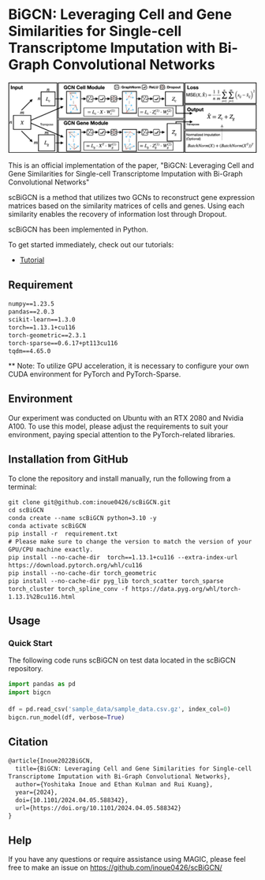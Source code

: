 # BiGCN: Leveraging Cell and Gene Similarities for Single-cell Transcriptome Imputation with Bi-Graph Convolutional Networks

![](overview.png)

This is an official implementation of the paper, "BiGCN: Leveraging Cell and Gene Similarities for Single-cell Transcriptome Imputation with Bi-Graph Convolutional Networks"

scBiGCN is a method that utilizes two GCNs to reconstruct gene expression matrices based on the similarity matrices of cells and genes. Using each similarity enables the recovery of information lost through Dropout.

scBiGCN has been implemented in Python.

To get started immediately, check out our tutorials:
- [Tutorial](https://github.com/inoue0426/scBiGCN/blob/main/sample%20notebook.ipynb)

## Requirement

```
numpy==1.23.5
pandas==2.0.3
scikit-learn==1.3.0
torch==1.13.1+cu116
torch-geometric==2.3.1
torch-sparse==0.6.17+pt113cu116
tqdm==4.65.0
```

** Note: To utilize GPU acceleration, it is necessary to configure your own CUDA environment for PyTorch and PyTorch-Sparse.

## Environment

Our experiment was conducted on Ubuntu with an RTX 2080 and Nvidia A100. To use this model, please adjust the requirements to suit your environment, paying special attention to the PyTorch-related libraries. 

## Installation from GitHub
To clone the repository and install manually, run the following from a terminal:
```
git clone git@github.com:inoue0426/scBiGCN.git
cd scBiGCN
conda create --name scBiGCN python=3.10 -y
conda activate scBiGCN
pip install -r  requirement.txt
# Please make sure to change the version to match the version of your GPU/CPU machine exactly.
pip install --no-cache-dir  torch==1.13.1+cu116 --extra-index-url https://download.pytorch.org/whl/cu116
pip install --no-cache-dir torch_geometric
pip install --no-cache-dir pyg_lib torch_scatter torch_sparse torch_cluster torch_spline_conv -f https://data.pyg.org/whl/torch-1.13.1%2Bcu116.html
```

## Usage

### Quick Start

The following code runs scBiGCN on test data located in the scBiGCN repository.

```python
import pandas as pd
import bigcn

df = pd.read_csv('sample_data/sample_data.csv.gz', index_col=0)
bigcn.run_model(df, verbose=True)
```

## Citation

```
@article{Inoue2022BiGCN,
  title={BiGCN: Leveraging Cell and Gene Similarities for Single-cell Transcriptome Imputation with Bi-Graph Convolutional Networks},
  author={Yoshitaka Inoue and Ethan Kulman and Rui Kuang},
  year={2024},
  doi={10.1101/2024.04.05.588342},
  url={https://doi.org/10.1101/2024.04.05.588342}
}
```


## Help
If you have any questions or require assistance using MAGIC, please feel free to make an issue on https://github.com/inoue0426/scBiGCN/
